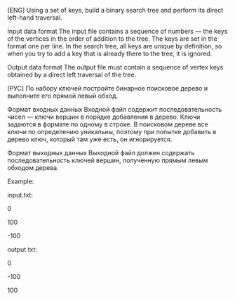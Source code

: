[ENG] Using a set of keys, build a binary search tree and perform its direct left-hand traversal.

Input data format
The input file contains a sequence of numbers — the keys of the vertices in the order of addition to the tree. The keys are set in the format one per line.
In the search tree, all keys are unique by definition, so when you try to add a key that is already there to the tree, it is ignored.

Output data format
The output file must contain a sequence of vertex keys obtained by a direct left traversal of the tree.

[РУС] По набору ключей постройте бинарное поисковое дерево и выполните его прямой левый обход.

Формат входных данных
Входной файл содержит последовательность чисел — ключи вершин в порядке добавления в дерево. Ключи задаются в формате по одному в строке.
В поисковом дереве все ключи по определению уникальны, поэтому при попытке добавить в дерево ключ, который там уже есть, он игнорируется.

Формат выходных данных
Выходной файл должен содержать последовательность ключей вершин, полученную прямым левым обходом дерева.

Example: 

input.txt:

0

100

-100

output.txt: 

0

-100

100
